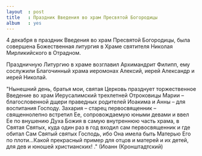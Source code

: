 ```yaml
---
layout  : post
title   : Праздник Введения во храм Пресвятой Богородицы
album   : yes
---
```


4 декабря в праздник Введения во храм Пресвятой Богородицы, была совершена Божественная литургия в Храме святителя Николая Мирликийского в Отрадном.

Праздничную Литургию в храме возглавил Архимандрит Филипп, ему сослужили Благочинный храма иеромонах Алексий, иерей Александр и иерей Николай.

"Нынешний день, братья мои, святая Церковь празднует торжественное Введение во храм Иерусалимский трехлетней Отроковицы Марии – благословенной дщери праведных родителей Иоакима и Анны – для воспитания Господу. Захария – старец первосвященник – священнолепно встретил Ее, сопровождаемую юными девами и ввел Ее по внушению Духа Божия в самую внутреннюю часть храма, в Святая Святых, куда один раз в год входил сам первосвященник и где обитал Сам Святый святых Господь, ибо Она имела быть Матерью Его по плоти...Какой прекрасный пример для отцов и матерей и их детей, для дев и юношей христианских! ." (Иоанн (Кронштадтский)
